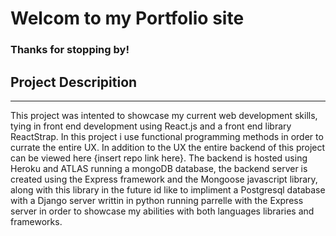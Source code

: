 # Welcom to my Portfolio site

### Thanks for stopping by!

## Project Descripition 
---

This project was intented to showcase my current web development skills, tying in front end development using React.js and a front end library ReactStrap. In this project i use functional programming methods in order to currate the entire UX. In addition to the UX the entire backend of this project can be viewed here {insert repo link here}. The backend is hosted using Heroku and ATLAS running a mongoDB database, the backend server is created using the Express framework and the Mongoose javascript library, along with this library in the future id like to impliment a Postgresql database with a Django server writtin in python running parrelle with the Express server in order to showcase my abilities with both languages libraries and frameworks.

